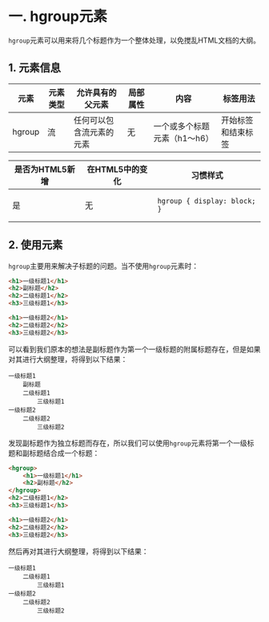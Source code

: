 # 一. hgroup元素

`hgroup`元素可以用来将几个标题作为一个整体处理，以免搅乱HTML文档的大纲。

## 1. 元素信息

| 元素   | 元素类型 | 允许具有的父元素         | 局部属性 | 内容                         | 标签用法           |
| ------ | -------- | ------------------------ | -------- | ---------------------------- | ------------------ |
| hgroup | 流       | 任何可以包含流元素的元素 | 无       | 一个或多个标题元素（h1～h6） | 开始标签和结束标签 |

| 是否为HTML5新增 | 在HTML5中的变化 | 习惯样式                                           |
| --------------- | --------------- | -------------------------------------------------- |
| 是              | 无              | <pre><code>hgroup { display: block; }</code></pre> |

## 2. 使用元素

`hgroup`主要用来解决子标题的问题。当不使用`hgroup`元素时：

```html
<h1>一级标题1</h1>
<h2>副标题</h2>
<h2>二级标题1</h2>
<h3>三级标题1</h3>

<h1>一级标题2</h1>
<h2>二级标题2</h2>
<h3>三级标题2</h3>
```

可以看到我们原本的想法是副标题作为第一个一级标题的附属标题存在，但是如果对其进行大纲整理，将得到以下结果：

```
一级标题1
	副标题
	二级标题1
		三级标题1
一级标题2
	二级标题2
		三级标题2
```

发现副标题作为独立标题而存在，所以我们可以使用`hgroup`元素将第一个一级标题和副标题结合成一个标题：

```html
<hgroup>
    <h1>一级标题1</h1>
	<h2>副标题</h2>
</hgroup>
<h2>二级标题1</h2>
<h3>三级标题1</h3>

<h1>一级标题2</h1>
<h2>二级标题2</h2>
<h3>三级标题2</h3>
```

然后再对其进行大纲整理，将得到以下结果：

```
一级标题1
	二级标题1
		三级标题1
一级标题2
	二级标题2
		三级标题2
```

